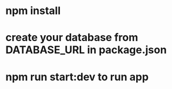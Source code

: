 
# npm install
# create your database from DATABASE_URL in package.json
# npm run start:dev to run app

